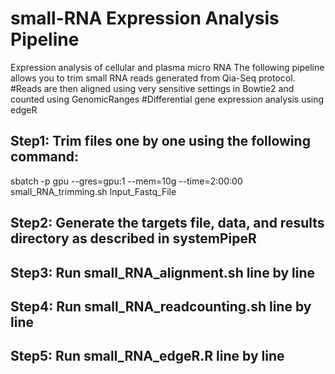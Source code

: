 # small-RNA Expression Analysis Pipeline
Expression analysis of cellular and plasma micro RNA
The following pipeline allows you to trim small RNA reads generated from Qia-Seq protocol.
#Reads are then aligned using very sensitive settings in Bowtie2 and counted using GenomicRanges
#Differential gene expression analysis using edgeR

## Step1: Trim files one by one using the following command: 
sbatch -p gpu --gres=gpu:1 --mem=10g --time=2:00:00 small_RNA_trimming.sh Input_Fastq_File
## Step2: Generate the targets file, data, and results directory as described in systemPipeR
## Step3: Run small_RNA_alignment.sh line by line
## Step4: Run small_RNA_readcounting.sh line by line
## Step5: Run small_RNA_edgeR.R line by line
